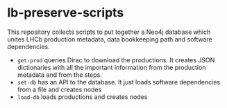 # lb-preserve-scripts

This repository collects scripts to put together a Neo4j database which unites LHCb production metadata, data bookkeeping path and software dependencies.

- `get-prod` queries Dirac to download the productions. It creates JSON dictionaries with all the important information from the production metadata and from the steps.
- `set-db` has an API to the database. It just loads software dependencies from a file and creates nodes
- `load-db` loads productions and creates nodes

